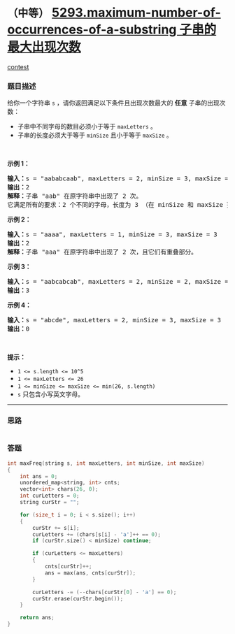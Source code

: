 # `（中等）` [5293.maximum-number-of-occurrences-of-a-substring 子串的最大出现次数](https://leetcode-cn.com/problems/maximum-number-of-occurrences-of-a-substring/)

[contest](https://leetcode-cn.com/contest/weekly-contest-168/problems/maximum-number-of-occurrences-of-a-substring/)

### 题目描述
<p>给你一个字符串&nbsp;<code>s</code> ，请你返回满足以下条件且出现次数最大的&nbsp;<strong>任意</strong>&nbsp;子串的出现次数：</p>

<ul>
	<li>子串中不同字母的数目必须小于等于 <code>maxLetters</code> 。</li>
	<li>子串的长度必须大于等于&nbsp;<code>minSize</code> 且小于等于&nbsp;<code>maxSize</code> 。</li>
</ul>

<p>&nbsp;</p>

<p><strong>示例 1：</strong></p>

<pre><strong>输入：</strong>s = "aababcaab", maxLetters = 2, minSize = 3, maxSize = 4
<strong>输出：</strong>2
<strong>解释：</strong>子串 "aab" 在原字符串中出现了 2 次。
它满足所有的要求：2 个不同的字母，长度为 3 （在 minSize 和 maxSize 范围内）。
</pre>

<p><strong>示例 2：</strong></p>

<pre><strong>输入：</strong>s = "aaaa", maxLetters = 1, minSize = 3, maxSize = 3
<strong>输出：</strong>2
<strong>解释：</strong>子串 "aaa" 在原字符串中出现了 2 次，且它们有重叠部分。
</pre>

<p><strong>示例 3：</strong></p>

<pre><strong>输入：</strong>s = "aabcabcab", maxLetters = 2, minSize = 2, maxSize = 3
<strong>输出：</strong>3
</pre>

<p><strong>示例 4：</strong></p>

<pre><strong>输入：</strong>s = "abcde", maxLetters = 2, minSize = 3, maxSize = 3
<strong>输出：</strong>0
</pre>

<p>&nbsp;</p>

<p><strong>提示：</strong></p>

<ul>
	<li><code>1 &lt;= s.length &lt;= 10^5</code></li>
	<li><code>1 &lt;= maxLetters &lt;= 26</code></li>
	<li><code>1 &lt;= minSize &lt;= maxSize &lt;= min(26, s.length)</code></li>
	<li><code>s</code>&nbsp;只包含小写英文字母。</li>
</ul>

            

---
### 思路
```
```



### 答题
``` C++
int maxFreq(string s, int maxLetters, int minSize, int maxSize) 
{
	int ans = 0;
	unordered_map<string, int> cnts;
	vector<int> chars(26, 0);
	int curLetters = 0;
	string curStr = "";

	for (size_t i = 0; i < s.size(); i++)
	{
		curStr += s[i];
		curLetters += (chars[s[i] - 'a']++ == 0);
		if (curStr.size() < minSize) continue;

		if (curLetters <= maxLetters)
		{
			cnts[curStr]++;
			ans = max(ans, cnts[curStr]);
		}

		curLetters -= (--chars[curStr[0] - 'a'] == 0);
		curStr.erase(curStr.begin());
	}

	return ans;
}
```




